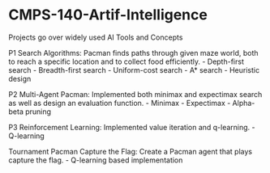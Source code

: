 # CMPS-140-Artif-Intelligence
Projects go over widely used AI Tools and Concepts

P1 Search Algorithms:
	Pacman finds paths through given maze world, both to reach a specific location
	and to collect food efficiently.
	- Depth-first search
	- Breadth-first search
	- Uniform-cost search
	- A* search
	- Heuristic design

P2 Multi-Agent Pacman:
	Implemented both minimax and expectimax search as well as design an evaluation function.
	- Minimax
	- Expectimax 
	- Alpha-beta pruning

P3 Reinforcement Learning:
	Implemented value iteration and q-learning.
	- Q-learning

Tournament Pacman Capture the Flag:
	Create a Pacman agent that plays capture the flag.
	- Q-learning based implementation
